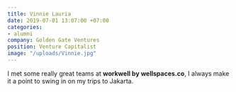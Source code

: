 ```yaml
---
title: Vinnie Lauria
date: 2019-07-01 13:07:00 +07:00
categories:
- alumni
company: Golden Gate Ventures
position: Venture Capitalist
image: "/uploads/Vinnie.jpg"
---
```


I met some really great teams at **workwell by wellspaces.co**, I always make it a point to swing in on my trips to Jakarta.
